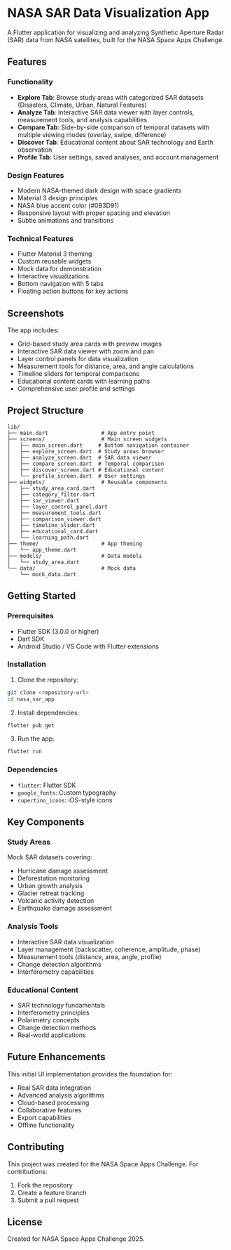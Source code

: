 # NASA SAR Data Visualization App

A Flutter application for visualizing and analyzing Synthetic Aperture Radar (SAR) data from NASA satellites, built for the NASA Space Apps Challenge.

## Features

### Functionality
- **Explore Tab**: Browse study areas with categorized SAR datasets (Disasters, Climate, Urban, Natural Features)
- **Analyze Tab**: Interactive SAR data viewer with layer controls, measurement tools, and analysis capabilities
- **Compare Tab**: Side-by-side comparison of temporal datasets with multiple viewing modes (overlay, swipe, difference)
- **Discover Tab**: Educational content about SAR technology and Earth observation
- **Profile Tab**: User settings, saved analyses, and account management

### Design Features
- Modern NASA-themed dark design with space gradients
- Material 3 design principles
- NASA blue accent color (#0B3D91)
- Responsive layout with proper spacing and elevation
- Subtle animations and transitions

### Technical Features
- Flutter Material 3 theming
- Custom reusable widgets
- Mock data for demonstration
- Interactive visualizations
- Bottom navigation with 5 tabs
- Floating action buttons for key actions

## Screenshots

The app includes:
- Grid-based study area cards with preview images
- Interactive SAR data viewer with zoom and pan
- Layer control panels for data visualization
- Measurement tools for distance, area, and angle calculations
- Timeline sliders for temporal comparisons
- Educational content cards with learning paths
- Comprehensive user profile and settings

## Project Structure

```
lib/
├── main.dart                 # App entry point
├── screens/                  # Main screen widgets
│   ├── main_screen.dart     # Bottom navigation container
│   ├── explore_screen.dart  # Study areas browser
│   ├── analyze_screen.dart  # SAR data viewer
│   ├── compare_screen.dart  # Temporal comparison
│   ├── discover_screen.dart # Educational content
│   └── profile_screen.dart  # User settings
├── widgets/                  # Reusable components
│   ├── study_area_card.dart
│   ├── category_filter.dart
│   ├── sar_viewer.dart
│   ├── layer_control_panel.dart
│   ├── measurement_tools.dart
│   ├── comparison_viewer.dart
│   ├── timeline_slider.dart
│   ├── educational_card.dart
│   └── learning_path.dart
├── theme/                    # App theming
│   └── app_theme.dart
├── models/                   # Data models
│   └── study_area.dart
└── data/                     # Mock data
    └── mock_data.dart
```

## Getting Started

### Prerequisites
- Flutter SDK (3.0.0 or higher)
- Dart SDK
- Android Studio / VS Code with Flutter extensions

### Installation

1. Clone the repository:
```bash
git clone <repository-url>
cd nasa_sar_app
```

2. Install dependencies:
```bash
flutter pub get
```

3. Run the app:
```bash
flutter run
```

### Dependencies
- `flutter`: Flutter SDK
- `google_fonts`: Custom typography
- `cupertino_icons`: iOS-style icons

## Key Components

### Study Areas
Mock SAR datasets covering:
- Hurricane damage assessment
- Deforestation monitoring
- Urban growth analysis
- Glacier retreat tracking
- Volcanic activity detection
- Earthquake damage assessment

### Analysis Tools
- Interactive SAR data visualization
- Layer management (backscatter, coherence, amplitude, phase)
- Measurement tools (distance, area, angle, profile)
- Change detection algorithms
- Interferometry capabilities

### Educational Content
- SAR technology fundamentals
- Interferometry principles
- Polarimetry concepts
- Change detection methods
- Real-world applications

## Future Enhancements

This initial UI implementation provides the foundation for:
- Real SAR data integration
- Advanced analysis algorithms
- Cloud-based processing
- Collaborative features
- Export capabilities
- Offline functionality

## Contributing

This project was created for the NASA Space Apps Challenge. For contributions:
1. Fork the repository
2. Create a feature branch
3. Submit a pull request

## License

Created for NASA Space Apps Challenge 2025.
